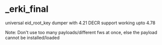 # _erki_final
universal eid_root_key dumper with 4.21 DECR support working upto 4.78

Note: Don't use too many payloads/different fws at once, else the payload cannot be installed/loaded
